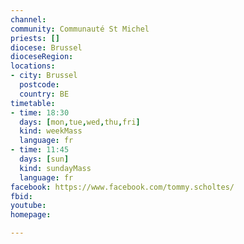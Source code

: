 ```yaml
---
channel:
community: Communauté St Michel
priests: []
diocese: Brussel
dioceseRegion: 
locations:
- city: Brussel
  postcode:
  country: BE
timetable:
- time: 18:30
  days: [mon,tue,wed,thu,fri]
  kind: weekMass
  language: fr
- time: 11:45
  days: [sun]
  kind: sundayMass
  language: fr  
facebook: https://www.facebook.com/tommy.scholtes/
fbid: 
youtube: 
homepage: 

---
```

